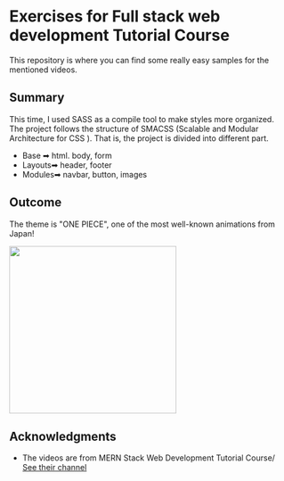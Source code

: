 # Exercises for Full stack web development Tutorial Course
This repository is where you can find some really easy samples for the mentioned videos.

## Summary
This time, I used SASS as a compile tool to make styles more organized. The project follows the structure of SMACSS (Scalable and Modular Architecture for CSS ). That is, the project is divided into different part. 

* Base ➡ html. body, form
* Layouts➡ header, footer
* Modules➡ navbar, button, images

## Outcome

The theme is "ONE PIECE", one of the most well-known animations from Japan!

<img src="https://upload.wikimedia.org/wikipedia/commons/5/5e/Sleeping_cat_on_her_back.jpg" width="300">

## Acknowledgments

* The videos are from MERN Stack Web Development Tutorial Course/ [See their channel](https://www.youtube.com/channel/UCDsEHTvh-YO80AZna7X7UVA)
